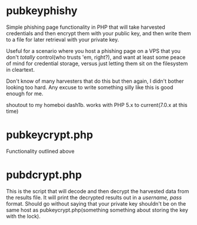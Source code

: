 # pubkeyphishy


Simple phishing page functionality in PHP that will take harvested credentials and then encrypt them with your public key, and then write them to a file for later retrieval with your private key.

Useful for a scenario where you host a phishing page on a VPS that you don't *totally* control(who trusts 'em, right?), and want at least some peace of mind for credential storage, versus just letting them sit on the filesystem in cleartext.

Don't know of many harvesters that do this but then again, I didn't bother looking too hard. Any excuse to write something silly like this is good enough for me.

shoutout to my homeboi dash1b.
works with PHP 5.x to current(7.0.x at this time)

# pubkeycrypt.php
Functionality outlined above

# pubdcrypt.php
This is the script that will decode and then decrypt the harvested data from the results file. It will print the decrypted results out in a *username, pass* format. Should go without saying that your private key shouldn't be on the same host as pubkeycrypt.php(something something about storing the key with the lock). 
